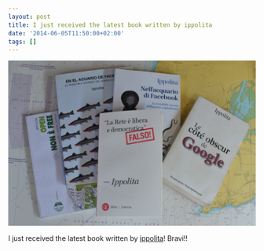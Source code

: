 ```yaml
---
layout: post
title: I just received the latest book written by ippolita
date: '2014-06-05T11:50:00+02:00'
tags: []
---
```

![ippolita](/files/tumblr_n6owoc24Pk1tq106bo1_r1_1280.jpg)


I just received the latest book written by [ippolita](http://www.ippolita.net)! Bravi!!

